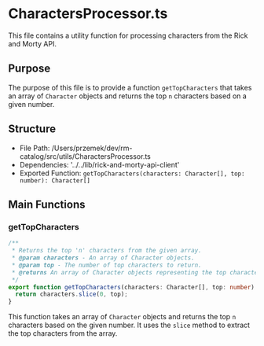 # CharactersProcessor.ts

This file contains a utility function for processing characters from the Rick and Morty API.

## Purpose

The purpose of this file is to provide a function `getTopCharacters` that takes an array of `Character` objects and returns the top `n` characters based on a given number.

## Structure

- File Path: /Users/przemek/dev/rm-catalog/src/utils/CharactersProcessor.ts
- Dependencies: '../../lib/rick-and-morty-api-client'
- Exported Function: `getTopCharacters(characters: Character[], top: number): Character[]`

## Main Functions

### getTopCharacters

```typescript
/**
 * Returns the top 'n' characters from the given array.
 * @param characters - An array of Character objects.
 * @param top - The number of top characters to return.
 * @returns An array of Character objects representing the top characters.
 */
export function getTopCharacters(characters: Character[], top: number): Character[] {
  return characters.slice(0, top);
}
```
This function takes an array of `Character` objects and returns the top `n` characters based on the given number. It uses the `slice` method to extract the top characters from the array.